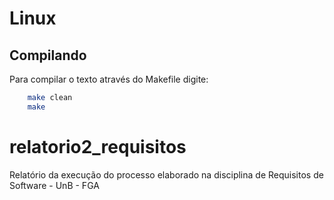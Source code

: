 # Linux

## Compilando

Para compilar o texto através do Makefile digite:

  ```sh
	  make clean
	  make
  ```

# relatorio2_requisitos
Relatório da execução do processo elaborado na disciplina de Requisitos de Software - UnB - FGA


